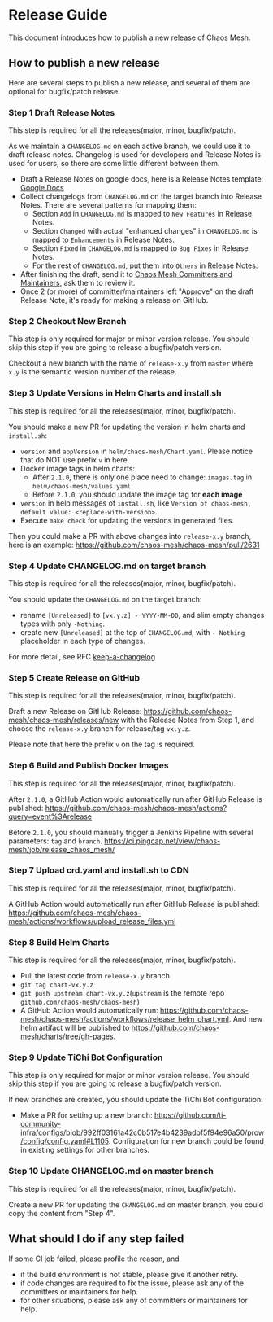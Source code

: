 # Release Guide

This document introduces how to publish a new release of Chaos Mesh.

## How to publish a new release

Here are several steps to publish a new release, and several of them are optional for bugfix/patch release.

### Step 1 Draft Release Notes

This step is required for all the releases(major, minor, bugfix/patch).

As we maintain a `CHANGELOG.md` on each active branch, we could use it to draft release notes. Changelog is used for developers and Release Notes is used for users, so there are some little different between them.

- Draft a Release Notes on google docs, here is a Release Notes template: [Google Docs](https://docs.google.com/document/d/1v0P5NQyepEyT4CH8usouyJup_fvOYtsYAz8nbJfn3Jk/edit?usp=sharing)
- Collect changelogs from `CHANGELOG.md` on the target branch into Release Notes. There are several patterns for mapping them:
  - Section `Add` in `CHANGELOG.md` is mapped to `New Features` in Release Notes.
  - Section `Changed` with actual "enhanced changes" in `CHANGELOG.md` is mapped to `Enhancements` in Release Notes.
  - Section `Fixed` in `CHANGELOG.md` is mapped to `Bug Fixes` in Release Notes.
  - For the rest of `CHANGELOG.md`, put them into `Others` in Release Notes.
- After finishing the draft, send it to [Chaos Mesh Committers and Maintainers](https://github.com/chaos-mesh/chaos-mesh/blob/master/MAINTAINERS.md), ask them to review it.
- Once 2 (or more) of committer/maintainers left "Approve" on the draft Release Note, it's ready for making a release on GitHub.

### Step 2 Checkout New Branch

This step is only required for major or minor version release. You should skip this step if you are going to release a bugfix/patch version.

Checkout a new branch with the name of `release-x.y` from `master` where `x.y` is the semantic version number of the release.

### Step 3 Update Versions in Helm Charts and install.sh

This step is required for all the releases(major, minor, bugfix/patch).

You should make a new PR for updating the version in helm charts and `install.sh`:

- `version` and `appVersion` in `helm/chaos-mesh/Chart.yaml`. Please notice that do NOT use prefix `v` in here.
- Docker image tags in helm charts:
  - After `2.1.0`, there is only one place need to change: `images.tag` in `helm/chaos-mesh/values.yaml`.
  - Before `2.1.0`, you should update the image tag for **each image**
- `version` in help messages of `install.sh`, like `Version of chaos-mesh, default value: <replace-with-version>`.
- Execute `make check` for updating the versions in generated files.

Then you could make a PR with above changes into `release-x.y` branch, here is an example: https://github.com/chaos-mesh/chaos-mesh/pull/2631

### Step 4 Update CHANGELOG.md on target branch

This step is required for all the releases(major, minor, bugfix/patch).

You should update the `CHANGELOG.md` on the target branch:

- rename `[Unreleased]` to `[vx.y.z] - YYYY-MM-DD`, and slim empty changes types with only `-Nothing`.
- create new `[Unreleased]` at the top of `CHANGELOG.md`, with `- Nothing` placeholder in each type of changes.

For more detail, see RFC [keep-a-changelog](https://github.com/chaos-mesh/rfcs/blob/main/text/2022-01-17-keep-a-changelog.md#changelogmd-in-release--branches)

### Step 5 Create Release on GitHub

This step is required for all the releases(major, minor, bugfix/patch).

Draft a new Release on GitHub Release: https://github.com/chaos-mesh/chaos-mesh/releases/new with the Release Notes from Step 1, and choose the `release-x.y` branch for release/tag `vx.y.z`.

Please note that here the prefix `v` on the tag is required.

### Step 6 Build and Publish Docker Images

This step is required for all the releases(major, minor, bugfix/patch).

After `2.1.0`, a GitHub Action would automatically run after GitHub Release is published: https://github.com/chaos-mesh/chaos-mesh/actions?query=event%3Arelease

Before `2.1.0`, you should manually trigger a Jenkins Pipeline with several parameters: `tag` and `branch`. https://ci.pingcap.net/view/chaos-mesh/job/release_chaos_mesh/

### Step 7 Upload crd.yaml and install.sh to CDN

This step is required for all the releases(major, minor, bugfix/patch).

A GitHub Action would automatically run after GitHub Release is published: https://github.com/chaos-mesh/chaos-mesh/actions/workflows/upload_release_files.yml

### Step 8 Build Helm Charts

This step is required for all the releases(major, minor, bugfix/patch).

- Pull the latest code from `release-x.y` branch
- `git tag chart-vx.y.z`
- `git push upstream chart-vx.y.z`(`upstream` is the remote repo `github.com/chaos-mesh/chaos-mesh`)
- A GitHub Action would automatically run: https://github.com/chaos-mesh/chaos-mesh/actions/workflows/release_helm_chart.yml. And new helm artifact will be published to https://github.com/chaos-mesh/charts/tree/gh-pages.

### Step 9 Update TiChi Bot Configuration

This step is only required for major or minor version release. You should skip this step if you are going to release a bugfix/patch version.

If new branches are created, you should update the TiChi Bot configuration:

- Make a PR for setting up a new branch: https://github.com/ti-community-infra/configs/blob/992ff03161a42c0b517e4b4239adbf5f94e96a50/prow/config/config.yaml#L1105. Configuration for new branch could be found in existing settings for other branches.

### Step 10 Update CHANGELOG.md on master branch

This step is required for all the releases(major, minor, bugfix/patch).

Create a new PR for updating the `CHANGELOG.md` on master branch, you could copy the content from "Step 4".

## What should I do if any step failed

If some CI job failed, please profile the reason, and

- if the build environment is not stable, please give it another retry.
- if code changes are required to fix the issue, please ask any of the committers or maintainers for help.
- for other situations, please ask any of committers or maintainers for help.
